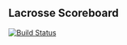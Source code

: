 ## Lacrosse Scoreboard

[![Build Status](https://travis-ci.org/jspitzen/lacrosse_scoreboard.svg?branch=master)](https://travis-ci.org/jspitzen/lacrosse_scoreboard)